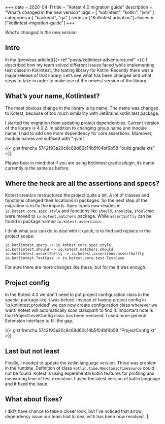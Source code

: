 +++ 
date = 2020-04-11
title = "Kotest 4.0 migration guide"
description = "What’s changed in the new version"
tags = [
    "kotlintest",
    "kotlin",
    "jvm"
]
categories = [
    "backend",
    "qa"
]
series = ["Kotlintest adoption"]
aliases = ["kotlintest-migration-guide"]
+++

*What’s changed in the new version*

## Intro

In my [previous article]({{< ref "posts/kotlintest-adventures.md" >}}) I described how my team solved different issues 
faced while implementing test cases in Kotlintest, the testing library for Kotlin. 
Recently there was a major release of that library. 
Let’s see what has been changed and what steps to take in order to make use of the newest version of the library.

## What’s your name, Kotlintest?

The most obvious change in the library is its name. The name was changed to Kotest, 
because of too much similarity with JetBrains kotlin.test package.

I started the migration from updating project dependencies. Current version of the library is 4.0.2. 
In addition to changing group name and module name, I had to add one more dependency for core assertions. 
Moreover, module names are suffixed with "-jvm".

{{< gist frenchu 5742f93a20c8c68d60c14b5f04bf6b58 "build.gradle.kts" >}}

Please bear in mind that if you are using Kotlintest gradle plugin, its name currently is the same as before.

## Where the heck are all the assertions and specs?

Kotest creators restructured the project quite a bit. A lot of classes and functions changed their locations in packages.
So the next step of the migration is to fix the imports. 
Spec types now resides in `io.kotest.core.spec.style` and functions like `should`, `shouldBe`, `shouldNot` 
were moved to `io.kotest.matchers` package. While `assertSoftly` can be found in package named `io.kotest.assertions`.

I think what you can do to deal with it quick, is to find and replace in the project scope:

```
io.kotlintest.specs -> io.kotest.core.spec.style
io.kotlintest.should -> io.kotest.matchers.should
io.kotlintest.assertSoftly -> io.kotest.assertions.assertSoftly
io.kotlintest.TestCase -> io.kotest.core.test.TestCase
```

For sure there are more changes like these, but for me it was enough.

## Project config

In the Kotest 4.0 we don't need to put project configuration class in the special package like it was before. 
Instead of having project config in 'io.kotlintest.provided' we can now create configuration class wherever we want. 
Kotest will automatically scan classpath to find it. Important note is that ProjectLevelConfig class has been removed. 
I used more general Extension interface to fill the gap.

{{< gist frenchu 5742f93a20c8c68d60c14b5f04bf6b58 "ProjectConfig.kt" >}}

## Last but not least

Finally, I needed to update the kotlin language version. There was problem in the runtime. 
Definition of class `kotlin.time.MonotonicTimeSource` could not be found. 
Kotest is using experimental kotlin features for profiling and measuring time of test execution. 
I used the latest version of kotlin language and it fixed the issue.

## What about fixes?

I did't have chance to take a closer look, but I've noticed that arrow dependency issue our team had to deal with 
has been now resolved. :tada:
